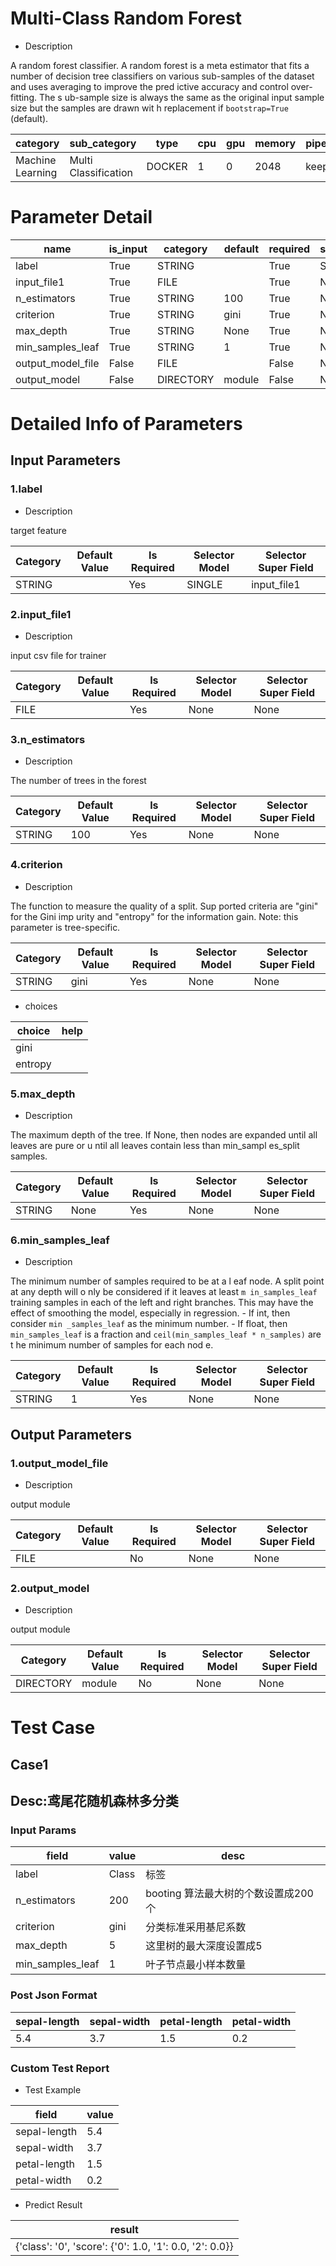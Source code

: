 # Multi-Class Random Forest
+ Description

 A random forest classifier. A random forest is a meta estimator that fits a number of decision tree classifiers on various sub-samples of the dataset and uses averaging to improve the pred ictive accuracy and control over-fitting. The s ub-sample size is always the same as the original input sample size but the samples are drawn wit h replacement if `bootstrap=True` (default). 

| category | sub_category | type | cpu | gpu | memory | pipe_status |
| --- | --- | --- | --- | --- | --- | --- |
| Machine Learning | Multi Classification | DOCKER | 1 | 0 | 2048 | keep |


# Parameter Detail

| name | is_input | category | default | required | selector_model |
| --- | --- | --- | --- | --- | --- |
| label | True | STRING |  | True | SINGLE |
| input_file1 | True | FILE |  | True | None |
| n_estimators | True | STRING | 100 | True | None |
| criterion | True | STRING | gini | True | None |
| max_depth | True | STRING | None | True | None |
| min_samples_leaf | True | STRING | 1 | True | None |
| output_model_file | False | FILE |  | False | None |
| output_model | False | DIRECTORY | module | False | None |


# Detailed Info of Parameters
## Input Parameters
### 1.label
+ Description

target feature

| Category | Default Value | Is Required | Selector Model | Selector Super Field |
| --- | --- | --- | --- | --- |
| STRING |  | Yes | SINGLE | input_file1 |


### 2.input_file1
+ Description

input csv file for trainer

| Category | Default Value | Is Required | Selector Model | Selector Super Field |
| --- | --- | --- | --- | --- |
| FILE |  | Yes | None | None |


### 3.n_estimators
+ Description

The number of trees in the forest

| Category | Default Value | Is Required | Selector Model | Selector Super Field |
| --- | --- | --- | --- | --- |
| STRING | 100 | Yes | None | None |


### 4.criterion
+ Description

The function to measure the quality of a split. Sup ported criteria are "gini" for the Gini imp urity and "entropy" for the information gain. Note: this parameter is tree-specific.

| Category | Default Value | Is Required | Selector Model | Selector Super Field |
| --- | --- | --- | --- | --- |
| STRING | gini | Yes | None | None |


+ choices


| choice | help |
| --- | --- |
| gini |  |
| entropy |  |


### 5.max_depth
+ Description

The maximum depth of the tree. If None, then nodes are expanded until all leaves are pure or u ntil all leaves contain less than min_sampl es_split samples.

| Category | Default Value | Is Required | Selector Model | Selector Super Field |
| --- | --- | --- | --- | --- |
| STRING | None | Yes | None | None |


### 6.min_samples_leaf
+ Description

The minimum number of samples required to be at a l eaf node. A split point at any depth will o nly be considered if it leaves at least ``m in_samples_leaf`` training samples in each of the left and right branches. This may have the effect of smoothing the model, especially in regression. - If int, then consider `min _samples_leaf` as the minimum number. - If float, then `min_samples_leaf` is a fraction and `ceil(min_samples_leaf * n_samples)` are t he minimum number of samples for each nod e.

| Category | Default Value | Is Required | Selector Model | Selector Super Field |
| --- | --- | --- | --- | --- |
| STRING | 1 | Yes | None | None |


## Output Parameters
### 1.output_model_file
+ Description

output module

| Category | Default Value | Is Required | Selector Model | Selector Super Field |
| --- | --- | --- | --- | --- |
| FILE |  | No | None | None |


### 2.output_model
+ Description

output module

| Category | Default Value | Is Required | Selector Model | Selector Super Field |
| --- | --- | --- | --- | --- |
| DIRECTORY | module | No | None | None |



# Test Case
## Case1
## Desc:鸢尾花随机森林多分类
### Input Params

| field | value | desc |
| --- | --- | --- |
| label | Class | 标签 |
| n_estimators | 200 | booting 算法最大树的个数设置成200个 |
| criterion | gini | 分类标准采用基尼系数 |
| max_depth | 5 | 这里树的最大深度设置成5 |
| min_samples_leaf | 1 | 叶子节点最小样本数量 |


### Post Json Format

| sepal-length | sepal-width | petal-length | petal-width |
| --- | --- | --- | --- |
| 5.4 | 3.7 | 1.5 | 0.2 |


### Custom Test Report
+ Test Example


| field | value |
| --- | --- |
| sepal-length | 5.4 |
| sepal-width | 3.7 |
| petal-length | 1.5 |
| petal-width | 0.2 |


+ Predict Result


| result |
| --- |
| {'class': '0', 'score': {'0': 1.0, '1': 0.0, '2': 0.0}} |


